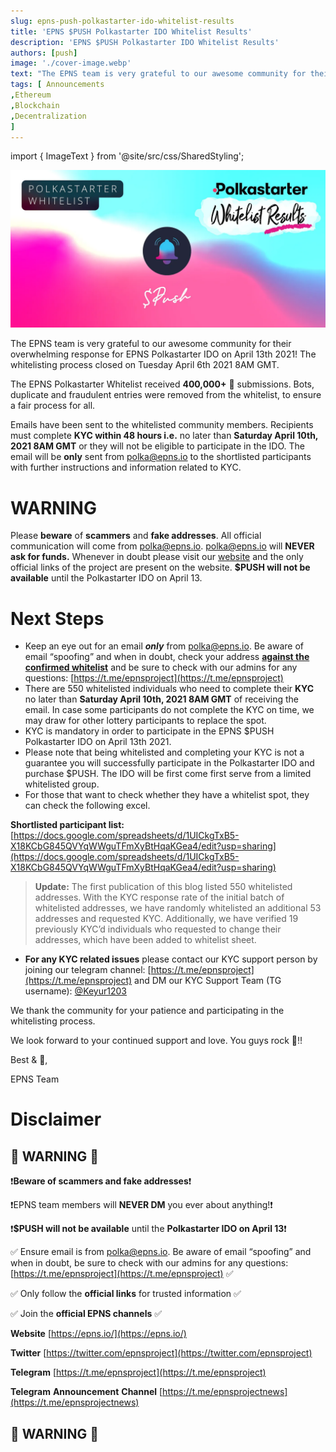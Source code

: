 ```yaml
---
slug: epns-push-polkastarter-ido-whitelist-results
title: 'EPNS $PUSH Polkastarter IDO Whitelist Results'
description: 'EPNS $PUSH Polkastarter IDO Whitelist Results'
authors: [push]
image: './cover-image.webp'
text: "The EPNS team is very grateful to our awesome community for their overwhelming response for EPNS Polkastarter IDO on April 13th 2021! The whitelisting process closed on Tuesday April 6th 2021 8AM GMT."
tags: [ Announcements
,Ethereum
,Blockchain
,Decentralization
]
---
```


import { ImageText } from '@site/src/css/SharedStyling';

![Cover Image of EPNS $PUSH Polkastarter IDO Whitelist Results](./cover-image.webp)

<!--truncate-->

The EPNS team is very grateful to our awesome community for their overwhelming response for EPNS Polkastarter IDO on April 13th 2021! The whitelisting process closed on Tuesday April 6th 2021 8AM GMT.

The EPNS Polkastarter Whitelist received **400,000+** 🤩 submissions. Bots, duplicate and fraudulent entries were removed from the whitelist, to ensure a fair process for all.

Emails have been sent to the whitelisted community members. Recipients must complete **KYC within 48 hours i.e.** no later than **Saturday April 10th, 2021 8AM GMT** or they will not be eligible to participate in the IDO. The email will be **only** sent from [polka@epns.io](mailto:polka@epns.io) to the shortlisted participants with further instructions and information related to KYC.

# **WARNING**

Please **beware** of **scammers** and **fake addresses**. All official communication will come from [polka@epns.io](mailto:polka@epns.io). [polka@epns.io](mailto:polka@epns.io) will **NEVER ask for funds.** Whenever in doubt please visit our [website](https://epns.io/) and the only official links of the project are present on the website. **$PUSH will not be available** until the Polkastarter IDO on April 13.

# Next Steps

- Keep an eye out for an email **_only_** from [polka@epns.io](mailto:polka@epns.io). Be aware of email “spoofing” and when in doubt, check your address [**against the confirmed whitelist**](https://docs.google.com/spreadsheets/d/1UICkgTxB5-X18KCbG845QVYqWWguTFmXyBtHqaKGea4/edit#gid=0) and be sure to check with our admins for any questions: [https://t.me/epnsproject](https://t.me/epnsproject)
- There are 550 whitelisted individuals who need to complete their **KYC** no later than **Saturday April 10th, 2021 8AM GMT** of receiving the email. In case some participants do not complete the KYC on time, we may draw for other lottery participants to replace the spot.
- KYC is mandatory in order to participate in the EPNS $PUSH Polkastarter IDO on April 13th 2021.
- Please note that being whitelisted and completing your KYC is not a guarantee you will successfully participate in the Polkastarter IDO and purchase $PUSH. The IDO will be first come first serve from a limited whitelisted group.
- For those that want to check whether they have a whitelist spot, they can check the following excel.

**Shortlisted participant list:** [https://docs.google.com/spreadsheets/d/1UICkgTxB5-X18KCbG845QVYqWWguTFmXyBtHqaKGea4/edit?usp=sharing](https://docs.google.com/spreadsheets/d/1UICkgTxB5-X18KCbG845QVYqWWguTFmXyBtHqaKGea4/edit?usp=sharing)

> **Update:** The first publication of this blog listed 550 whitelisted addresses. With the KYC response rate of the initial batch of whitelisted addresses, we have randomly whitelisted an additional 53 addresses and requested KYC. Additionally, we have verified 19 previously KYC’d individuals who requested to change their addresses, which have been added to whitelist sheet.

- **For any KYC related issues** please contact our KYC support person by joining our telegram channel: [https://t.me/epnsproject](https://t.me/epnsproject) and DM our KYC Support Team (TG username): [@Keyur1203](https://t.me/Keyur1203)

We thank the community for your patience and participating in the whitelisting process.

We look forward to your continued support and love. You guys rock 🌟!!

Best & 💖,

EPNS Team

# **Disclaimer**

## 🚨 **WARNING** 🚨

❗**Beware of scammers and fake addresses**❗

❗EPNS team members will **NEVER DM** you ever about anything!❗

❗**$PUSH will not be available** until the **Polkastarter IDO on April 13**❗

✅ Ensure email is from [polka@epns.io](mailto:polka@epns.io). Be aware of email “spoofing” and when in doubt, be sure to check with our admins for any questions: [https://t.me/epnsproject](https://t.me/epnsproject) ✅

✅ Only follow the **official links** for trusted information ✅

✅ Join the **official EPNS channels** [](https://t.me/epnsproject) ✅

**Website** [https://epns.io/](https://epns.io/)

**Twitter** [https://twitter.com/epnsproject](https://twitter.com/epnsproject)

**Telegram** [https://t.me/epnsproject](https://t.me/epnsproject)

**Telegram** **Announcement** **Channel** [https://t.me/epnsprojectnews](https://t.me/epnsprojectnews)

## 🚨 WARNING 🚨
